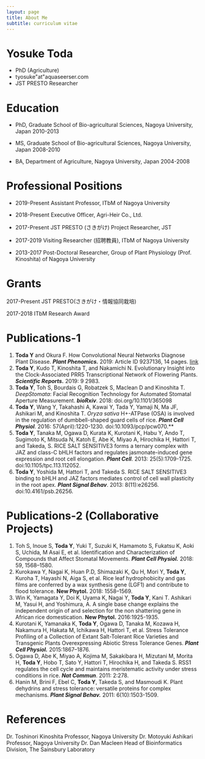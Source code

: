 ```yaml
---
layout: page
title: About Me
subtitle: curriculum vitae
---
```






# Yosuke Toda

- PhD (Agriculture)
- tyosuke"at"aquaseerser.com
- JST PRESTO Researcher



# Education

- PhD, Graduate School of Bio-agricultural Sciences, Nagoya University, Japan        2010-2013

- MS, Graduate School of Bio-agricultural Sciences, Nagoya University, Japan         2008-2010

- BA, Department of Agriculture, Nagoya University, Japan 	           2004-2008

# Professional Positions		                                               

- 2019-Present        Assistant Professor, ITbM of Nagoya University			  
- 2018-Present        Executive Officer, Agri-Heir Co., Ltd. 					

- 2017-Present        JST PRESTO (さきがけ) Project Researcher, JST			



- 2017-2019        Visiting Researcher (招聘教員), ITbM of Nagoya University

- 2013-2017        Post-Doctoral Researcher, Group of Plant Physiology (Prof. Kinoshita) of  Nagoya University

# Grants

2017-Present JST PRESTO(さきがけ・情報協同栽培)

2017-2018 ITbM Research Award



# Publications-1

1. **Toda Y** and Okura F. How Convolutional Neural Networks Diagnose Plant Disease. ***Plant Phenomics.*** 2019: Article ID 9237136, 14 pages. [link](https://spj.sciencemag.org/plantphenomics/2019/9237136/?fbclid=IwAR1F0SYzw2dLpsAaEysZSkZC-I5C11q6dwIyWj-i5cWfBsIHMdeJ1BRub2w)
2. **Toda Y**, Kudo T, Kinoshita T, and Nakamichi N. Evolutionary Insight into the Clock-Associated PRR5 Transcriptional Network of Flowering Plants. ***Scientific Reports.*** 2019: 9 2983.
3. **Toda Y**, Toh S, Bourdais G, Robatzek S, Maclean D and Kinoshita T. *DeepStomata*: Facial
   Recognition Technology for Automated Stomatal Aperture Measurement. ***bioRxiv***.
   2018: doi.org/10.1101/365098
4. **Toda Y**, Wang Y, Takahashi A, Kawai Y, Tada Y, Yamaji N, Ma JF, Ashikari M, and Kinoshita T. *Oryza
   sativa* H+-ATPase (OSA) is involved in the regulation of dumbbell-shaped guard cells of rice. ***Plant
   Cell Physiol***. 2016: 57(April):1220-1230. doi:10.1093/pcp/pcw070.**
5. **Toda Y**, Tanaka M, Ogawa D, Kurata K, Kurotani K, Habu Y, Ando T, Sugimoto K, Mitsuda N, Katoh E, Abe K, Miyao A, Hirochika H, Hattori T, and Takeda, S. RICE SALT SENSITIVE3 forms a ternary complex with JAZ and class-C bHLH factors and regulates jasmonate-induced gene expression and root cell elongation. ***Plant Cell***. 2013: 25(5):1709-1725. doi:10.1105/tpc.113.112052.
6. **Toda Y**, Yoshida M, Hattori T, and Takeda S. RICE SALT SENSITIVE3 binding to bHLH and JAZ factors mediates control of cell wall plasticity in the root apex. ***Plant Signal Behav***. 2013: 8(11):e26256. doi:10.4161/psb.26256.

# Publications-2 (Collaborative Projects)

1. Toh S, Inoue S, **Toda Y**, Yuki T, Suzuki K, Hamamoto S, Fukatsu K, Aoki S, Uchida, M Asai E, et al. Identification and Characterization of Compounds that Affect Stomatal Movements. ***Plant Cell Physiol.*** 2018: 59, 1568–1580.
2. Kurokawa Y, Nagai K, Huan P.D, Shimazaki K, Qu H, Mori Y, **Toda Y**, Kuroha T, Hayashi N, Aiga S, et al. Rice leaf hydrophobicity and gas films are conferred by a wax synthesis gene (LGF1) and contribute to flood tolerance. **New Phytol.** 2018: 1558–1569.
3. Win K, Yamagata Y, Doi K, Uyama K, Nagai Y, **Toda Y**, Kani T. Ashikari M, Yasui H, and Yoshimura, A. A single base change explains the independent origin of and selection for the non shattering gene in African rice domestication. **New Phytol.** 2016:1925-1935.
4. Kurotani K, Yamanaka K, **Toda Y**, Ogawa D, Tanaka M, Kozawa H, Nakamura H, Hakata M, Ichikawa H, Hattori T, et al. Stress Tolerance Profiling of a Collection of Extant Salt-Tolerant Rice Varieties and Transgenic Plants Overexpressing Abiotic Stress Tolerance Genes. ***Plant Cell Physiol.*** 2015:1867–1876.
5. Ogawa D, Abe K, Miyao A, Kojima M, Sakakibara H, Mizutani M, Morita H, **Toda Y**, Hobo T, Sato Y, Hattori T, Hirochika H, and Takeda S. RSS1 regulates the cell cycle and maintains meristematic activity under stress conditions in rice. ***Nat Commun***. 2011: 2:278.
6. Hanin M, Brini F, Ebel C, **Toda Y**, Takeda S, and Masmoudi K. Plant dehydrins and stress tolerance: versatile proteins for complex mechanisms. ***Plant Signal Behav.*** 2011: 6(10):1503-1509.



# References								    

Dr. Toshinori Kinoshita
	Professor, Nagoya University
Dr. Motoyuki Ashikari
	Professor, Nagoya University
Dr. Dan Macleen
	Head of Bioinformatics Division, The Sainsbury Laboratory

